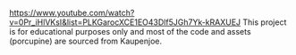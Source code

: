 https://www.youtube.com/watch?v=0Pr_iHlVKsI&list=PLKGarocXCE1EO43Dlf5JGh7Yk-kRAXUEJ 
This project is for educational purposes only and most of the code and assets (porcupine) are sourced from Kaupenjoe. 